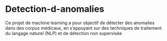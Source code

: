 # Detection-d-anomalies

Ce projet de machine learning a pour objectif de détecter des anomalies dans des corpus médicaux, en s’appuyant sur des techniques de traitement du langage naturel (NLP) et de détection non supervisée
